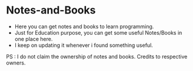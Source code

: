 # Notes-and-Books

- Here you can get notes and books to learn programming.
- Just for Education purpose, you can get some useful Notes/Books in one place here.
- I keep on updating it whenever i found something useful.
 




PS : I do not claim the ownership of notes and books. Credits to respective owners.
